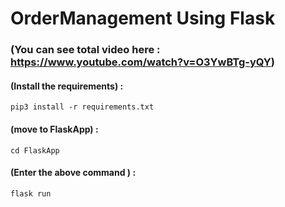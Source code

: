 # OrderManagement Using Flask
### (You can see total video here : https://www.youtube.com/watch?v=O3YwBTg-yQY)

#### (Install the requirements) : 
`pip3 install -r requirements.txt`


#### (move to FlaskApp) : 
`cd FlaskApp` 

#### (Enter the above command ) : 
`flask run`

